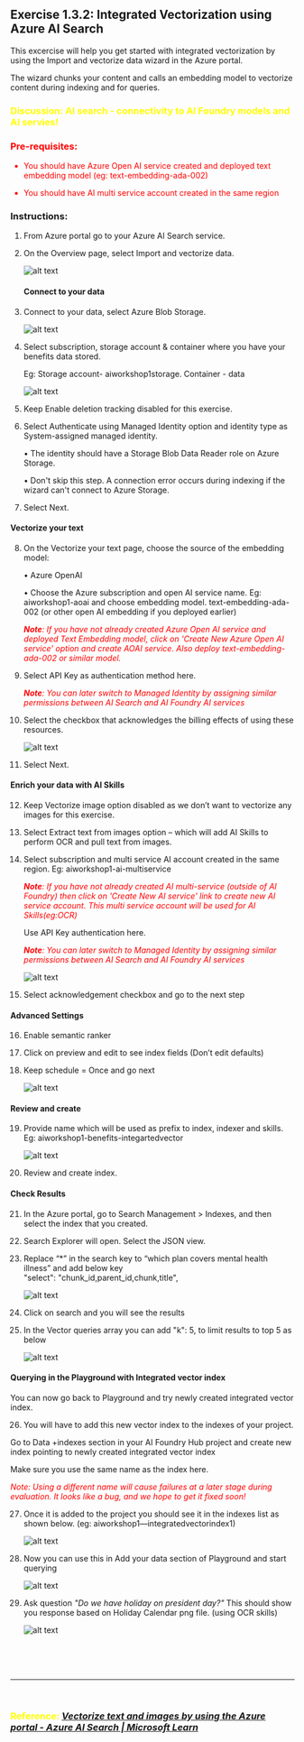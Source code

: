 ## Exercise 1.3.2:  Integrated Vectorization using Azure AI Search 
This excercise will help you get started with integrated vectorization by using the Import and vectorize data wizard in the Azure portal. 

The wizard chunks your content and calls an embedding model to vectorize content during indexing and for queries.

### <span style="color:Yellow"> Discussion: AI search - connectivity to AI Foundry models and AI servies! </span>

<span style="color:Red">

### Pre-requisites: 

* You should have Azure Open AI service created and deployed text embedding model (eg: text-embedding-ada-002)

* You should have AI multi service account created in the same region 

</span>

### Instructions: 

1.	From Azure portal go to your Azure AI Search service.

2.	On the Overview page, select Import and vectorize data.

    ![alt text](../images/32_image.png)

	#### Connect to your data

3.	Connect to your data, select Azure Blob Storage.

	![alt text](../images/32_image-1.png)

4.	Select subscription, storage account & container where you have your benefits data stored. 

	Eg:  Storage account- aiworkshop1storage. Container - data 

	![alt text](../images/32_image-2.png)

5.	Keep Enable deletion tracking disabled for this exercise. 

6.	Select Authenticate using Managed Identity option  and identity type as System-assigned managed identity.

	•	The identity should have a Storage Blob Data Reader role on Azure Storage.

	•	Don't skip this step. A connection error occurs during indexing if the wizard can't connect to Azure Storage.

7.	Select Next.

#### Vectorize your text

8.	On the Vectorize your text page, choose the source of the embedding model:

	•	Azure OpenAI

	•	Choose the Azure subscription and open AI service name. Eg: aiworkshop1-aoai 
	and choose embedding model.  text-embedding-ada-002 (or other open AI embedding if you deployed earlier)

	<span style="color:Red">***Note**: If you have not already created Azure Open AI service and deployed Text Embedding model, click on 'Create New Azure Open AI service' option and create AOAI service. Also deploy text-embedding-ada-002 or similar model.*</span>

9.	Select API Key as authentication method here. 

	<span style="color:Red">***Note**: You can later switch to Managed Identity by assigning similar permissions between AI Search and AI Foundry AI services*</span>

10.	Select the checkbox that acknowledges the billing effects of using these resources.

	![alt text](../images/32_image-3.png)

11.	Select Next.

#### Enrich your data with AI Skills

12.	Keep Vectorize image option disabled as we don’t want to vectorize any images for this exercise. 

13.	Select Extract text from images option – which will add AI Skills to perform OCR and pull text from images. 

14.	Select subscription and multi service AI account created in the same region. Eg: aiworkshop1-ai-multiservice

	<span style="color:Red">***Note**: If you have not already created AI multi-service (outside of AI Foundry) then click on 'Create New AI service' link to create new AI service account. This multi service account will be used for AI Skills(eg:OCR)*</span>
	
	Use API Key authentication here. 

	<span style="color:Red"> ***Note**: You can later switch to Managed Identity by assigning similar permissions between AI Search and AI Foundry AI services* </span>

	![alt text](../images/32_image-4.png)

15.	Select acknowledgement checkbox and go to the next step

#### Advanced Settings 

16.	Enable semantic ranker

17.	Click on preview and edit to see index fields (Don’t edit defaults)

18.	Keep schedule = Once and go next

	![alt text](../images/32_image-5.png)

#### Review and create

19.	Provide name which will be used as prefix to index, indexer and skills. Eg: aiworkshop1-benefits-integartedvector

	![alt text](../images/32_image-6.png)

20.	Review and create index. 


#### Check Results

21.	In the Azure portal, go to Search Management > Indexes, and then select the index that you created.

22.	Search Explorer will open. Select the JSON view.

23.	Replace “*” in the search key to “which plan covers mental health illness” and add below key  
"select": "chunk_id,parent_id,chunk,title",

	![alt text](../images/32_image-7.png)

24.	Click on search and you will see the results 

25.	In the Vector queries array you can add "k": 5, to limit results to top 5 as below 

	![alt text](../images/32_image-8.png)

#### Querying in the Playground with Integrated vector index

You can now go back to Playground and try newly created integrated vector index.

26.	You will have to add this new vector index to the indexes of your project. 

Go to Data +indexes section in your AI Foundry Hub project and create new index pointing to newly created integrated vector index 

Make sure you use the same name as the index here. 

<span style="color:Red">*Note: Using a different name will cause failures at a later stage during evaluation. It looks like a bug, and we hope to get it fixed soon!*</span>

27.	Once it is added to the project you should see it in the indexes list as shown below. (eg: aiworkshop1—integratedvectorindex1)

	![alt text](../images/32_image-9.png)

28.	Now you can use this in Add your data section of Playground and start querying 

	![alt text](../images/32_image-10.png)
	
29. Ask question *"Do we have holiday on president day?"* This should show you response based on Holiday Calendar png file. (using OCR skills)

	![alt text](../images/32_image-11.png)


<br/>
<br/>
<br/>

---
<br/>


### <span style="color:Yellow"> Reference: *[Vectorize text and images by using the Azure portal - Azure AI Search | Microsoft Learn](https://learn.microsoft.com/en-us/azure/search/search-get-started-portal-import-vectors?tabs=sample-data-storage%2Cmodel-aoai%2Cconnect-data-storage)* </span>

